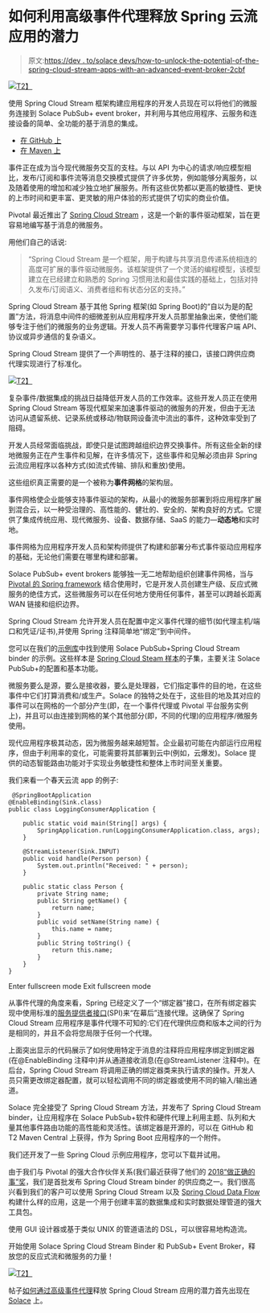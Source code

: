 # 如何利用高级事件代理释放 Spring 云流应用的潜力

> 原文:[https://dev . to/solace devs/how-to-unlock-the-potential-of-the-spring-cloud-stream-apps-with-an-advanced-event-broker-2cbf](https://dev.to/solacedevs/how-to-unlock-the-potential-of-spring-cloud-stream-apps-with-an-advanced-event-broker-2cbf)

[![](../Images/b734209859e6bb14b5e034649c778c29.png)T2】](https://res.cloudinary.com/practicaldev/image/fetch/s--B1PJPred--/c_limit%2Cf_auto%2Cfl_progressive%2Cq_auto%2Cw_880/https://solace.com/wp-content/uploads/2018/12/spring-cloud-stream-ms-feat-img.png)

使用 Spring Cloud Stream 框架构建应用程序的开发人员现在可以将他们的微服务连接到 Solace PubSub+ event broker，并利用与其他应用程序、云服务和连接设备的简单、全功能的基于消息的集成。

*   [在 GitHub 上](https://github.com/SolaceProducts/spring-cloud-stream-binder-solace)
*   [在 Maven 上](https://mvnrepository.com/artifact/com.solace.spring.cloud/spring-cloud-stream-binder-solace)

事件正在成为当今现代微服务交互的支柱。与以 API 为中心的请求/响应模型相比，发布/订阅和事件流等消息交换模式提供了许多优势，例如能够分离服务，以及随着使用的增加和减少独立地扩展服务。所有这些优势都以更高的敏捷性、更快的上市时间和更丰富、更灵敏的用户体验的形式提供了切实的商业价值。

Pivotal 最近推出了 [Spring Cloud Stream](https://cloud.spring.io/spring-cloud-stream/) ，这是一个新的事件驱动框架，旨在更容易地编写基于消息的微服务。

用他们自己的话说:

> “Spring Cloud Stream 是一个框架，用于构建与共享消息传递系统相连的高度可扩展的事件驱动微服务。该框架提供了一个灵活的编程模型，该模型建立在已经建立和熟悉的 Spring 习惯用法和最佳实践的基础上，包括对持久发布/订阅语义、消费者组和有状态分区的支持。”

Spring Cloud Stream 基于其他 Spring 框架(如 Spring Boot)的“自以为是的配置”方法，将消息中间件的细微差别从应用程序开发人员那里抽象出来，使他们能够专注于他们的微服务的业务逻辑。开发人员不再需要学习事件代理客户端 API、协议或异步通信的复杂语义。

Spring Cloud Stream 提供了一个声明性的、基于注释的接口，该接口跨供应商代理实现进行了标准化。

[![](../Images/ab06a3f1d1d978eaf16d5be7ac03b82f.png)T2】](https://res.cloudinary.com/practicaldev/image/fetch/s--9t4eCxIF--/c_limit%2Cf_auto%2Cfl_progressive%2Cq_auto%2Cw_880/https://solace.com/wp-content/uploads/2018/09/spring-cloud-stream-ms-diagram-no-bg-750W-205H.png)

复杂事件/数据集成的挑战日益降低开发人员的工作效率。这些开发人员正在使用 Spring Cloud Stream 等现代框架来加速事件驱动的微服务的开发，但由于无法访问从遗留系统、记录系统或移动/物联网设备流中流出的事件，这种效率受到了阻碍。

开发人员经常面临挑战，即使只是试图跨越组织边界交换事件。所有这些全新的绿地微服务正在产生事件和见解，在许多情况下，这些事件和见解必须由非 Spring 云流应用程序以各种方式(如流式传输、排队和重放)使用。

这些组织真正需要的是一个被称为**事件网格**的架构层。

事件网格使企业能够支持事件驱动的架构，从最小的微服务部署到将应用程序扩展到混合云，以一种受治理的、高性能的、健壮的、安全的、架构良好的方式。它提供了集成传统应用、现代微服务、设备、数据存储、SaaS 的能力—**动态地**和实时地。

事件网格为应用程序开发人员和架构师提供了构建和部署分布式事件驱动应用程序的基础，无论他们需要在哪里构建和部署。

Solace PubSub+ event brokers 能够独一无二地帮助组织创建事件网格，当与 [Pivotal 的 Spring framework](https://pivotal.io/spring-app-framework) 结合使用时，它是开发人员创建生产级、反应式微服务的绝佳方式，这些微服务可以在任何地方使用任何事件，甚至可以跨越长距离 WAN 链接和组织边界。

Spring Cloud Stream 允许开发人员在配置中定义事件代理的细节(如代理主机/端口和凭证/证书),并使用 Spring 注释简单地“绑定”到中间件。

您可以在我们的[示例库](https://github.com/SolaceLabs/solace-samples-spring-cloud-stream)中找到使用 Solace PubSub+Spring Cloud Stream binder 的示例。这些样本是 [Spring Cloud Steam 样本](https://github.com/spring-cloud/spring-cloud-stream-samples)的子集，主要关注 Solace PubSub+的配置和基本功能。

微服务要么是源，要么是接收器，要么是处理器，它们指定事件的目的地，在这些事件中它们打算消费和/或生产。Solace 的独特之处在于，这些目的地及其对应的事件可以在网格的一个部分产生(即，在一个事件代理或 Pivotal 平台服务实例上)，并且可以由连接到网格的某个其他部分(即，不同的代理)的应用程序/微服务使用。

现代应用程序极其动态，因为微服务越来越短暂。企业最初可能在内部运行应用程序，但由于利用率的变化，可能需要将其部署到云中(例如，云爆发)。Solace 提供的动态智能路由功能对于实现业务敏捷性和整体上市时间至关重要。

我们来看一个春天云流 app 的例子:

```
 @SpringBootApplication
@EnableBinding(Sink.class)
public class LoggingConsumerApplication {

    public static void main(String[] args) {
        SpringApplication.run(LoggingConsumerApplication.class, args);
    }

    @StreamListener(Sink.INPUT)
    public void handle(Person person) {
        System.out.println("Received: " + person);
    }

    public static class Person {
        private String name;
        public String getName() {
            return name;
        }
        public void setName(String name) {
            this.name = name;
        }
        public String toString() {
            return this.name;
        }
    }
} 
```

Enter fullscreen mode Exit fullscreen mode

从事件代理的角度来看，Spring 已经定义了一个“绑定器”接口，在所有绑定器实现中使用标准的[服务提供者接口](https://en.wikipedia.org/wiki/Service_provider_interface)(SPI)来“在幕后”连接代理。这确保了 Spring Cloud Stream 应用程序是事件代理不可知的:它们在代理供应商和版本之间的行为是相同的，并且不会将您局限于任何一个代理。

上面突出显示的代码展示了如何使用特定于消息的注释将应用程序绑定到绑定器(在@EnableBinding 注释中)并从通道接收消息(在@StreamListener 注释中)。在后台，Spring Cloud Stream 将调用正确的绑定器类来执行请求的操作。开发人员只需更改绑定器配置，就可以轻松调用不同的绑定器或使用不同的输入/输出通道。

Solace 完全接受了 Spring Cloud Stream 方法，并发布了 Spring Cloud Stream binder，让应用程序在 Solace PubSub+软件和硬件代理上利用主题、队列和大量其他事件路由功能的高性能和灵活性。该绑定器是开源的，可以在 GitHub 和 T2 Maven Central 上获得，作为 Spring Boot 应用程序的一个附件。

我们还开发了一些 Spring Cloud 示例应用程序，您可以下载并试用。

由于我们与 Pivotal 的强大合作伙伴关系(我们最近获得了他们的 [2018“做正确的事”奖](https://solace.com/press-center/pivotal-recognizes-solaces-commitment/)，我们是首批发布 Spring Cloud Stream binder 的供应商之一。我们很高兴看到我们的客户可以使用 Spring Cloud Stream 以及 [Spring Cloud Data Flow](https://cloud.spring.io/spring-cloud-dataflow/) 构建什么样的应用，这是一个用于创建丰富的数据集成和实时数据处理管道的强大工具包。

使用 GUI 设计器或基于类似 UNIX 的管道语法的 DSL，可以很容易地构造流。

开始使用 Solace Spring Cloud Stream Binder 和 PubSub+ Event Broker，释放您的反应式流和微服务的力量！

[![](../Images/9aac1a7b585e3f3f1977460ff726d1b8.png)T2】](https://res.cloudinary.com/practicaldev/image/fetch/s--ZRej3jIA--/c_limit%2Cf_auto%2Cfl_progressive%2Cq_auto%2Cw_880/https://play.vidyard.com/wKDMfTwQA8xMwvjQm9kCJm.jpg)

帖子[如何通过高级事件代理](https://solace.com/blog/unlock-potential-spring-cloud-stream/)释放 Spring Cloud Stream 应用的潜力首先出现在 [Solace](https://solace.com) 上。